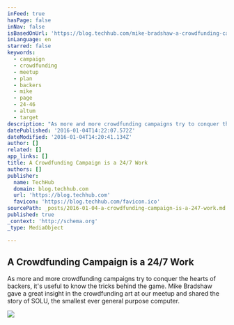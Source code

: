 ```yaml
---
inFeed: true
hasPage: false
inNav: false
isBasedOnUrl: 'https://blog.techhub.com/mike-bradshaw-a-crowdfunding-campaign-is-a-24-7-work/'
inLanguage: en
starred: false
keywords:
  - campaign
  - crowdfunding
  - meetup
  - plan
  - backers
  - mike
  - page
  - 24-46
  - altum
  - target
description: "As more and more crowdfunding campaigns try to conquer the hearts of backers, it's useful to know the tricks behind the game. Mike Bradshaw gave a great insight in the crowdfunding art at our meetup and shared the story of SOLU, the smallest ever general purpose computer."
datePublished: '2016-01-04T14:22:07.572Z'
dateModified: '2016-01-04T14:20:41.134Z'
author: []
related: []
app_links: []
title: A Crowdfunding Campaign is a 24/7 Work
authors: []
publisher:
  name: TechHub
  domain: blog.techhub.com
  url: 'https://blog.techhub.com'
  favicon: 'https://blog.techhub.com/favicon.ico'
sourcePath: _posts/2016-01-04-a-crowdfunding-campaign-is-a-247-work.md
published: true
_context: 'http://schema.org'
_type: MediaObject

---
```

<article style=""><h1>A Crowdfunding Campaign is a 24/7 Work</h1><p>As more and more crowdfunding campaigns try to conquer the hearts of backers, it's useful to know the tricks behind the game. Mike Bradshaw gave a great insight in the crowdfunding art at our meetup and shared the story of SOLU, the smallest ever general purpose computer.</p><img src="https://s3-us-west-2.amazonaws.com/the-grid-img/p/b344006d71eb55dd17e10bcbcc272503571b7a88.jpg" /></article>